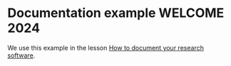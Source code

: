 # Documentation example WELCOME 2024

We use this example in the lesson
[How to document your research software](https://coderefinery.github.io/documentation/).
